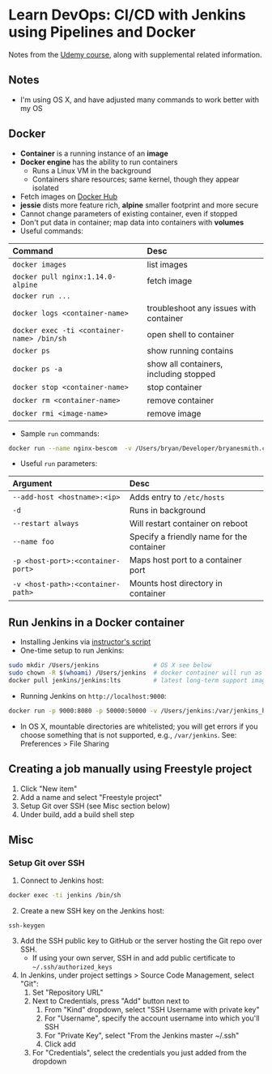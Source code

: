 # Learn DevOps: CI/CD with Jenkins using Pipelines and Docker

Notes from the [Udemy course](https://www.udemy.com/learn-devops-ci-cd-with-jenkins-using-pipelines-and-docker), along with supplemental related information.

## Notes
* I'm using OS X, and have adjusted many commands to work better with my OS

## Docker
* **Container** is a running instance of an **image**
* **Docker engine** has the ability to run containers
  - Runs a Linux VM in the background
  - Containers share resources; same kernel, though they appear isolated
* Fetch images on [Docker Hub](https://hub.docker.com/)
* **jessie** dists more feature rich, **alpine** smaller footprint and more secure
* Cannot change parameters of existing container, even if stopped
* Don't put data in container; map data into containers with **volumes**
* Useful commands:

| Command        | Desc           |
| :------------- |:-------------|
| `docker images` | list images |
| `docker pull nginx:1.14.0-alpine` | fetch image |
| `docker run ...` | |
| `docker logs <container-name>` | troubleshoot any issues with container |
| `docker exec -ti <container-name> /bin/sh` | open shell to container |
| `docker ps` | show running contains |
| `docker ps -a ` | show all containers, including stopped |
| `docker stop <container-name>` | stop container |
| `docker rm <container-name>` | remove container |
| `docker rmi <image-name>` | remove image |

* Sample `run` commands:
```bash
docker run --name nginx-bescom  -v /Users/bryan/Developer/bryanesmith.com/www/public_html:/usr/share/nginx/html:ro -p 8080:80 -d nginx
```

* Useful `run` parameters:

| Argument       | Desc           |
| :------------- | :------------- |
| `--add-host <hostname>:<ip>` | Adds entry to `/etc/hosts` |
| `-d` | Runs in background |
| `--restart always` | Will restart container on reboot |
| `--name foo` | Specify a friendly name for the container |
| `-p <host-port>:<container-port>` | Maps host port to a container port |
| `-v <host-path>:<container-path>` | Mounts host directory in container |

## Run Jenkins in a Docker container
* Installing Jenkins via [instructor's script](https://raw.githubusercontent.com/wardviaene/jenkins-course/master/scripts/install_jenkins.sh)
* One-time setup to run Jenkins:
```bash
sudo mkdir /Users/jenkins               # OS X see below
sudo chown -R $(whoami) /Users/jenkins  # docker container will run as current user
docker pull jenkins/jenkins:lts         # latest long-term support image
```
* Running Jenkins on `http://localhost:9000`:
```bash
docker run -p 9000:8080 -p 50000:50000 -v /Users/jenkins:/var/jenkins_home -d --name jenkins --restart always jenkins/jenkins:lts
```
* In OS X, mountable directories are whitelisted; you will get errors if you choose something that is not supported, e.g., `/var/jenkins`. See: Preferences > File Sharing

## Creating a job manually using Freestyle project
1. Click "New item"
2. Add a name and select "Freestyle project"
3. Setup Git over SSH (see Misc section below)
4. Under build, add a build shell step

## Misc

### Setup Git over SSH
1. Connect to Jenkins host:
```bash
docker exec -ti jenkins /bin/sh
```
2. Create a new SSH key on the Jenkins host:
```
ssh-keygen
```
3. Add the SSH public key to GitHub or the server hosting the Git repo over SSH.
    - If using your own server, SSH in and add public certificate to `~/.ssh/authorized_keys`
4. In Jenkins, under project settings > Source Code Management, select "Git":
    1. Set "Repository URL"
    2. Next to Credentials, press "Add" button next to
        1. From "Kind" dropdown, select "SSH Username with private key"
        2. For "Username", specify the account username into which you'll SSH
        3. For "Private Key", select "From the Jenkins master ~/.ssh"
        4. Click add
    3. For "Credentials", select the credentials you just added from the dropdown
